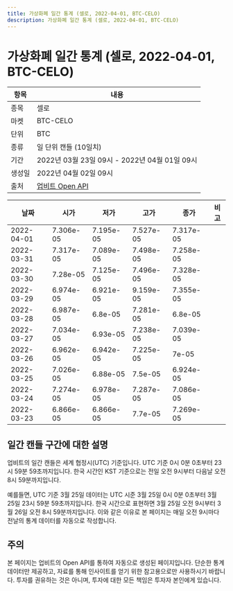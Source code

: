 ```yaml
---
title: 가상화폐 일간 통계 (셀로, 2022-04-01, BTC-CELO)
description: 가상화폐 일간 통계 (셀로, 2022-04-01, BTC-CELO)
---
```



가상화폐 일간 통계 (셀로, 2022-04-01, BTC-CELO)
===

|항목|내용|
|--|--|
|종목|셀로|
|마켓|BTC-CELO|
|단위|BTC|
|종류|일 단위 캔들 (10일치)|
|기간|2022년 03월 23일 09시 - 2022년 04월 01일 09시|
|생성일|2022년 04월 02일 09시|
|출처|[업비트 Open API](https://docs.upbit.com)|


|날짜|시가|저가|고가|종가|비고|
|--|--|--|--|--|--|
|2022-04-01|7.306e-05|7.195e-05|7.527e-05|7.317e-05|    |
|2022-03-31|7.317e-05|7.089e-05|7.498e-05|7.258e-05|    |
|2022-03-30|7.28e-05|7.125e-05|7.496e-05|7.328e-05|    |
|2022-03-29|6.974e-05|6.921e-05|9.159e-05|7.355e-05|    |
|2022-03-28|6.987e-05|6.8e-05|7.281e-05|6.8e-05|    |
|2022-03-27|7.034e-05|6.93e-05|7.238e-05|7.039e-05|    |
|2022-03-26|6.962e-05|6.942e-05|7.225e-05|7e-05|    |
|2022-03-25|7.026e-05|6.88e-05|7.5e-05|6.924e-05|    |
|2022-03-24|7.274e-05|6.978e-05|7.287e-05|7.086e-05|    |
|2022-03-23|6.866e-05|6.866e-05|7.7e-05|7.269e-05|    |


일간 캔들 구간에 대한 설명
---


업비트의 일간 캔들은 세계 협정시(UTC) 기준입니다. 
UTC 기준 0시 0분 0초부터 23시 59분 59초까지입니다. 
한국 시간인 KST 기준으로는 전일 오전 9시부터 다음날 오전 8시 59분까지입니다. 


예를들면, UTC 기준 3월 25일 데이터는 UTC 시준 3월 25일 0시 0분 0초부터 3월 25일 23시 59분 59초까지입니다. 
한국 시간으로 표현하면 3월 25일 오전 9시부터 3월 26일 오전 8시 59분까지입니다. 
이와 같은 이유로 본 페이지는 매일 오전 9시마다 전날의 통계 데이터를 자동으로 작성합니다. 


주의
---


본 페이지는 업비트의 Open API를 통하여 자동으로 생성된 페이지입니다. 
단순한 통계 데이터만 제공하고, 자료를 통해 인사이트를 얻기 위한 참고용으로만 사용하시기 바랍니다. 
투자를 권유하는 것은 아니며, 투자에 대한 모든 책임은 투자자 본인에게 있습니다. 
